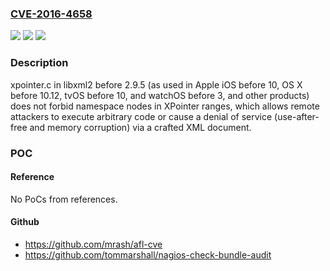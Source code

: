 ### [CVE-2016-4658](https://cve.mitre.org/cgi-bin/cvename.cgi?name=CVE-2016-4658)
![](https://img.shields.io/static/v1?label=Product&message=n%2Fa&color=blue)
![](https://img.shields.io/static/v1?label=Version&message=n%2Fa&color=blue)
![](https://img.shields.io/static/v1?label=Vulnerability&message=n%2Fa&color=brighgreen)

### Description

xpointer.c in libxml2 before 2.9.5 (as used in Apple iOS before 10, OS X before 10.12, tvOS before 10, and watchOS before 3, and other products) does not forbid namespace nodes in XPointer ranges, which allows remote attackers to execute arbitrary code or cause a denial of service (use-after-free and memory corruption) via a crafted XML document.

### POC

#### Reference
No PoCs from references.

#### Github
- https://github.com/mrash/afl-cve
- https://github.com/tommarshall/nagios-check-bundle-audit


